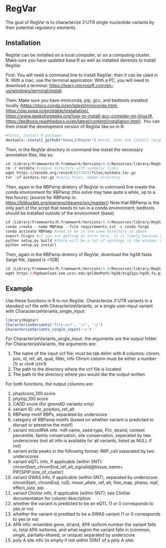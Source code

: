 
# RegVar

<!-- badges: start -->
<!-- badges: end -->

The goal of RegVar is to characterize 3'UTR single nucleotide variants by their potential regulatory elements.

## Installation
RegVar can be installed on a local computer, or on a computing cluster. Make sure you have updated base R as well as installed devtools to install RegVar.

First: You will need a command line to install RegVar; then it can be used in R. With a mac, use the terminal application. With a PC, you will need to download a terminal: https://learn.microsoft.com/en-us/windows/terminal/install.

Then: Make sure you have miniconda, pip, gcc, and bedtools installed locally (https://docs.conda.io/en/latest/miniconda.html, https://pip.pypa.io/en/stable/installation/, https://www.geeksforgeeks.org/how-to-install-gcc-compiler-on-linux/#, https://bedtools.readthedocs.io/en/latest/content/installation.html). You can then install the development version of RegVar like so in R:

``` r
#first, install R package: 
devtools::install_github("RomoL2/RegVar") #note, does not install large files
```

Then, in the RegVar directory in command line install the necessary annotation files, like so:
``` r
cd /Library/Frameworks/R.framework/Versions/4.0/Resources/library/RegVar
rm -r extdata #remove directory with symbolic links
wget https://zenodo.org/record/8377025/files/extdata.tar.gz 
tar -xf extdata.tar.gz #unzip files, makes directory
```

Then, again in the RBPamp diretory of RegVar in command line create the conda environment for RBPamp (this solve may take quite a while, up to a few hours):
(source for RBPamp is: https://bitbucket.org/marjens/rbpamp/src/master/)
Note that RBPamp is the only part of the script that needs to run in a conda environment; bedtools should be installed outside of the environment (base).
``` r
cd /Library/Frameworks/R.framework/Versions/4.0/Resources/library/RegVar/extdata/RBPamp
conda create --name RBPamp --file requirements.txt -c conda-forge
conda activate RBPamp #need to be in the same directory as above
export CC=gcc #if you are getting an error here, it is likely because you don't have gcc installed; see above
python setup.py build #there will be a lot of warnings in the window; don't worry unless build fails
python setup.py install
```

Then, again in the RBPamp diretory of RegVar, download the hg38 fasta (large file, zipped is ~1GB)
``` r
cd /Library/Frameworks/R.framework/Versions/4.0/Resources/library/RegVar/extdata
wget https://hgdownload.soe.ucsc.edu/goldenPath/hg38/bigZips/hg38.fa.gz
```

## Example

Use these functions in R to run RegVar. 
Characterize 3'UTR variants in a standard vcf file with CharacterizeVariants, or a single user-input variant with CharacterizeVariants_single_input:

``` r
library(RegVar)
CharacterizeVariants('file.vcf', '~/', '~/')
CharacterizeVariants_single_input('~/')

```
For CharacterizeVariants_single_input, the arguments are the output folder
For CharacterizeVariants, the arguments are:
1. The name of the input vcf file; must be tab delim with 8 columns:
chrom, pos, id, ref, alt, qual, filter, info
Chrom column must be either a number (1) or chr# (chr1)
2. The path to the directory where the vcf file is located
3. The path to the directory where you would like the output written

For both functions, the output columns are:
1. phastcons_100 score
2. phylop_100 score
3. CADD score (for gnomAD variants only)
4. variant ID: chr_position_ref_alt
5. RBPamp motif RBPs, separated by underscore
6. category of RBPamp motifs (based on whether variant is predicted to disrupt or preserve the motif)
7. variant microRNA info: miR name, seed type, Pct, strand, context percentile, family conservation, site conservation, separated by two underscores (not all info is available for all variants, listed as NULL if not)
8. variant eclip peaks in the following format: RBP_cell separated by two underscores 
9. variant eQTL info, if applicable (within 5NT): chromStart_chromEnd_ref_alt_signalid@tissue_name= PIP[SPIP:size_of_cluster]
10. variant GWAS info, if applicable (within 5NT), separated by underscore: chromStart, chromEnd, rsID, minor_allele, ref, alt, fine_map, pheno, maf, effect_size, pip
11. variant ClinVar info, if applicable (within 5NT); see ClinVar documentation for column description
12. whether the variant is predicted to be an eQTL (1 or 0 corresponds to yes or no)
13. whether the variant is predited to be a GWAS variant (1 or 0 corresponds to yes or no)
14. APA info: ensemble gene, strand, APA isoform number the variant falls in, total APA isoforms, and what region the variant falls in (common, single, partially-shared, or unique) separated by underscore
15. poly A site info (is empty if not within 50NT of a poly A site)
